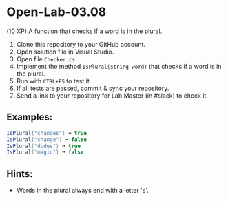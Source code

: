 # Open-Lab-03.08
(10 XP) A function that checks if a word is in the plural.

1. Clone this repository to your GitHub account.
2. Open solution file in Visual Studio.
3. Open file `Checker.cs`.
4. Implement the method `IsPlural(string word)` that checks if a word is in the plural.
5. Run with `CTRL+F5` to test it.
6. If all tests are passed, commit & sync your repository.
7. Send a link to your repository for Lab Master (in #slack) to check it.

## Examples: 
```C#
IsPlural("changes") ➞ true
IsPlural("change") ➞ false
IsPlural("dudes") ➞ true
IsPlural("magic") ➞ false
```

## Hints:
* Words in the plural always end with a letter 's'.
